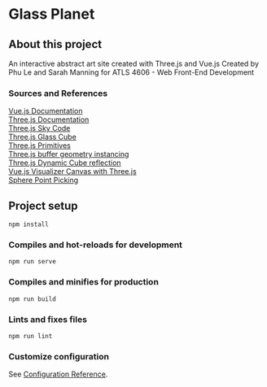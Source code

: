# Glass Planet

## About this project

An interactive abstract art site created with Three.js and Vue.js
Created by Phu Le and Sarah Manning for ATLS 4606 - Web Front-End Development

### Sources and References
[Vue.js Documentation](https://vuejs.org/)  
[Three.js Documentation](https://threejs.org/)  
[Three.js Sky Code](https://github.com/mrdoob/three.js/blob/master/examples/webgl_shaders_sky.html)  
[Three.js Glass Cube](https://github.com/mrdoob/three.js/blob/master/examples/webgl_buffergeometry_rawshader.html)  
[Three.js Primitives](https://threejsfundamentals.org/threejs/lessons/threejs-primitives.html)  
[Three.js buffer geometry instancing](https://github.com/mrdoob/three.js/blob/master/examples/webgl_buffergeometry_instancing.html)  
[Three.js Dynamic Cube reflection](https://github.com/mrdoob/three.js/blob/master/examples/webgl_materials_cubemap_dynamic.html)  
[Vue.js Visualizer Canvas with Three.js](https://github.com/dhruvmisra/Pathfinding-Visualizer-ThreeJS/blob/master/src/components/VisualizerCanvas.vue)  
[Sphere Point Picking](https://mathworld.wolfram.com/SpherePointPicking.html)  

## Project setup
```
npm install
```

### Compiles and hot-reloads for development
```
npm run serve
```

### Compiles and minifies for production
```
npm run build
```

### Lints and fixes files
```
npm run lint
```

### Customize configuration
See [Configuration Reference](https://cli.vuejs.org/config/).
